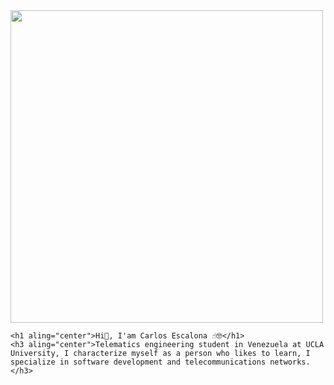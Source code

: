 <div id="header" aling="center"> 
    <img src="https://code2care.org/pages/python-hello-world-program-code-snippet/images/Python%20Hello%20World%20Example%20GIF.gif" width="500" />

    <h1 aling="center">Hi👋, I'am Carlos Escalona ☝️🤓</h1>
    <h3 aling="center">Telematics engineering student in Venezuela at UCLA University, I characterize myself as a person who likes to learn, I specialize in software development and telecommunications networks.
    </h3>
</div>

